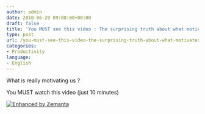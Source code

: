 ```yaml
---
author: admin
date: 2010-06-20 09:08:00+00:00
draft: false
title: 'You MUST see this video : The surprising truth about what motivates us'
type: post
url: /you-must-see-this-video-the-surprising-truth-about-what-motivates-us/
categories:
- Productivity
language:
- English
---
```


What is really motivating us ?








You MUST watch this video (just 10 minutes)










[![Enhanced by Zemanta](http://img.zemanta.com/zemified_a.png?x-id=f554c2f3-6f33-4aee-a587-8255279e7fda)
](http://www.zemanta.com/)
